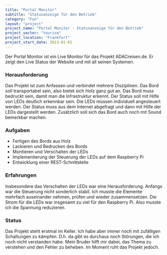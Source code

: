 ```yaml
---
title: "Portal Monitor"
subtitle: "Statusanzeige für den Betrieb"
category: "Fun"
layout: "project"
project_name: "Portal Monitor - Statusanzeige für den Betrieb"
project_sector: "tourism"
project_location: "Frankfurt"
project_start_date: 2013-01-01
---
```


Der Portal Monitor ist ein Live Monitor für das Projekt ADACreisen.de. Er zeigt den Live Status der Website und mit all seinen Systemen.

### Herausforderung

Das Projekt ist zum Anfassen und verbindet mehrere Disziplinen. Das Bord soll transportabel sein, also bietet sich Holz ganz gut an. Das Bord muss bedruckt sein, damit man die Infrastruktur erkennt. Der Status soll mit Hilfe von LEDs deutlich erkennbar sein. Die LEDs müssen individuell angesteuert werden. Der Status muss aus dem Internet abgefragt und dann mit Hilfe der LEDs dargestellt werden. Zusätzlich soll sich das Bord auch noch mit Sound bemerkbar machen.

### Aufgaben

- Fertigen des Bords aus Holz
- Lackieren und Bedrucken des Bords
- Montieren und Verschalten der LEDs
- Implementierung der Steuerung der LEDs auf dem Raspberry Pi
- Entwicklung einer REST-Schnittstelle

### Erfahrungen

Insbesondere das Verschalten der LEDs war eine Herausforderung. Anfangs war die Steuerung nicht sonderlich stabil. Ich musste die Elemente mehrfach auseinander nehmen, prüfen und wieder zusammensetzen. Die Strom für die LEDs war insgesamt zu viel für den Raspberry Pi. Also musste ich die Spannung reduzieren.

### Status

Das Projekt steht erstmal im Keller. Ich habe aber immer noch mit zufälligen Schaltungen zu kämpfen. D.h. da gibt es durchaus noch Störungen, die ich noch nicht verstanden habe. Mein Bruder hilft mir dabei, das Thema zu verstehen und den Fehler zu beheben. Im Moment ruht das Projekt jedoch.
